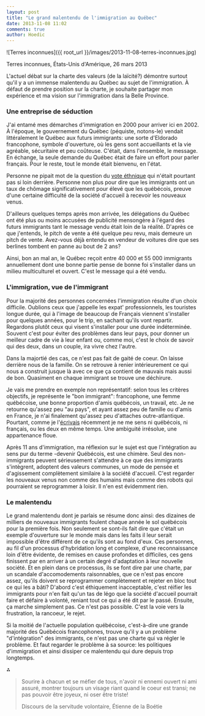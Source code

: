 ```yaml
---
layout: post
title: "Le grand malentendu de l'immigration au Québec"
date: 2013-11-08 11:02
comments: true
author: Hoedic
---
```


![Terres inconnues]({{ root_url }}/images/2013-11-08-terres-inconnues.jpg)
<div class="photoattrib">Terres inconnues, États-Unis d'Amérique, 26 mars 2013</div>

L'actuel débat sur la charte des valeurs (de la laïcité?) démontre surtout qu'il y a un immense malentendu au Québec au sujet de l'immigration. À défaut de prendre position sur la charte, je souhaite partager mon expérience et ma vision sur l'immigration dans la Belle Province.

### Une entreprise de séduction

J'ai entamé mes démarches d'immigration en 2000 pour arriver ici en 2002. À l'époque, le gouvernement du Québec (péquiste, notons-le) vendait littéralement le Québec aux futurs immigrants: une sorte d'Eldorado francophone, symbole d'ouverture, où les gens sont accueillants et la vie agréable, sécuritaire et peu coûteuse. C'était, dans l'ensemble, le message. En échange, la seule demande du Québec était de faire un effort pour parler français. Pour le reste, tout le monde était bienvenu, en l'état.

Personne ne pipait mot de la question du [vote éthnique](http://en.wikipedia.org/wiki/Money_and_the_ethnic_vote) qui n'était pourtant pas si loin derrière. Personne non plus pour dire que les immigrants ont un taux de chômage significativement pour élevé que les québécois, preuve d'une certaine difficulté de la société d'accueil à recevoir les nouveaux venus.

D'ailleurs quelques temps après mon arrivée, les délégations du Québec ont été plus ou moins accusées de publicité mensongère à l'égard des futurs immigrants tant le message vendu était loin de la réalité. D'après ce que j'entends, le pitch de vente a été quelque peu revu, mais demeure un pitch de vente. Avez-vous déjà entendu en vendeur de voitures dire que ses berlines tombent en panne au bout de 2 ans?

Ainsi, bon an mal an, le Québec reçoit entre 40 000 et 55 000 immigrants annuellement dont une bonne partie pense de bonne foi s'installer dans un milieu multiculturel et ouvert. C'est le message qui a été vendu.

### L'immigration, vue de l'immigrant

Pour la majorité des personnes concernées l'immigration résulte d'un choix difficile. Oublions ceux que j'appelle les expat' professionnels, les touristes longue durée, qui à l'image de beaucoup de Français viennent s'installer pour quelques années, pour le trip, en sachant qu'ils vont repartir. Regardons plutôt ceux qui visent s'installer pour une durée indéterminée. Souvent c'est pour éviter des problèmes dans leur pays, pour donner un meilleur cadre de vie à leur enfant ou, comme moi, c'est le choix de savoir qui des deux, dans un couple, ira vivre chez l'autre.

Dans la majortié des cas, ce n'est pas fait de gaité de coeur. On laisse derrière nous de la famille. On se retrouve à renier intérieurement ce qui nous a construit jusque là avec ce que ça contient de mauvais mais aussi de bon. Quasiment en chaque immigrant se trouve une déchirure.

Je vais me prendre en exemple non représentatif: selon tous les critères objectifs, je représente le "bon immigrant": francophone, une femme québécoise, une bonne proportion d'amis québécois, un travail, etc. Je ne retourne qu'assez peu "au pays", et ayant assez peu de famille ou d'amis en France, je n'ai finalement qu'assez peu d'attaches outre-atlantique. Pourtant, comme je l'[écrivais](2013/10/29/chez-moi/) récemment je ne me sens ni québécois, ni français, ou les deux en même temps. Une ambiguité irrésolue, une appartenance floue.

Après 11 ans d'immigration, ma réflexion sur le sujet est que l'intégration au sens pur du terme -devenir Québécois, est une chimère. Seul des non-immigrants peuvent sérieusement s'attendre à ce que des immigrants s'intègrent, adoptent des valeurs communes, un mode de pensée et d'agissement complètement similaire à la société d'accueil. C'est regarder les nouveaux venus non comme des humains mais comme des robots qui pourraient se reprogrammer à loisir. Il n'en est évidemment rien.

### Le malentendu

Le grand malentendu dont je parlais se résume donc ainsi: des dizaines de milliers de nouveaux immigrants foulent chaque année le sol québécois pour la première fois. Non seulement se sont-ils fait dire que c'était un exemple d'ouverture sur le monde mais dans les faits il leur serait impossible d'être différent de ce qu'ils sont au fond d'eux. Ces personnes, au fil d'un processus d'hybridation long et complexe, d'une reconnaissance loin d'être évidente, de remises en cause profondes et difficiles, ces gens finissent par en arriver à un certain degré d'adaptation à leur nouvelle société. Et en plein dans ce processus, ils se font dire par une charte, par un scandale d'accomodements raisonnables, que ce n'est pas encore assez, qu'ils doivent se reprogrammer complètement et rejeter en bloc tout ce qui les a bâti? D'abord c'est éthiquement inacceptable, c'est réifier les immigrants pour n'en fait qu'un tas de légo que la société d'accueil pourrait faire et défaire à volonté, reniant tout ce qui a été dit par le passé. Ensuite, ça marche simplement pas. Ce n'est pas possible. C'est la voie vers la frustration, la rancoeur, le rejet.

Si la moitié de l'actuelle population québécoise, c'est-à-dire une grande majorité des Québécois francophones, trouve qu'il y a un problème "d'intégration" des immigrants, ce n'est pas une charte qui va régler le problème. Et faut regarder le problème à sa source: les politiques d'immigration et ainsi dissiper ce malentendu qui dure depuis trop longtemps.


⁂

> Sourire à chacun et se méfier de tous, n'avoir ni ennemi ouvert ni ami assuré, montrer toujours un visage riant quand le coeur est transi; ne pas pouvoir être joyeux, ni oser être triste!
> <div class="attrib">Discours de la servitude volontaire, Étienne de la Boétie</div>

